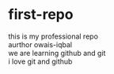 # first-repo
this is my professional repo
<br>
aurthor owais-iqbal
<br>
we are learning github and git<br>
i love git and github
